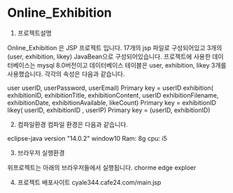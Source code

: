 # Online_Exhibition

1. 프로젝트설명

Online_Exhibition 은 JSP 프로젝트 입니다.
17개의 jsp 파일로 구성되어있고 3개의(user, exhibition, likey) JavaBean으로 구성되어있습니다.
프로젝트에 사용한 데이터베이스는 mysql 8.0버전이고 데이터베이스 테이블은 user, exhibition, likey 3개를 사용했습니다. 각각의 속성은 다음과 같습니다.

user userID, userPassword, userEmail) Primary key = userID
exhibition( exhibitionID, exhibitionTitle, exhibitionContent, userID exhibitionFilename, exhibitionDate, exhibitionAvailable, likeCount) Primary key = exhibitionID
likey( userID, exhibitionID , userIP) Primary key = (userID, exhibitionID)


2. 컴파일환경
컴파일 환경은 다음과 같습니다.

eclipse-java version "14.0.2"
window10
Ram: 8g  cpu: i5


3. 브라우저 실행환경

위프로젝트는 아래의 브라우저들에서 실행됩니다.
chorme
edge
exploer

4. 프로젝트 배포사이트
cyale344.cafe24.com/main.jsp

